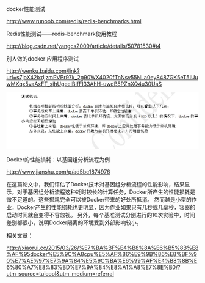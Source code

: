 docker性能测试

 http://www.runoob.com/redis/redis-benchmarks.html

Redis性能测试——redis-benchmark使用教程  

http://blog.csdn.net/yangcs2009/article/details/50781530#t4

别人做的docker 应用程序测试  

http://wenku.baidu.com/link?url=s7joX42ixdjzmPVPr97k_2g90WX4020fTnNsv55NLa0ey8487GK5eT5IUuwMXqx5vaAxFT_xjhUgeelBIfFI33AhH-uwdB5PZnXQ4u30UaS  

![网上找的docker测试结果](assets/docker测试结论.jpg) 

Docker的性能损耗：以基因组分析流程为例    

http://www.jianshu.com/p/ad5bc1874976  

在这篇论文中，我们评估了Docker技术对基因组分析流程的性能影响，结果显示，对于基因组分析流程这种耗时较长的计算任务，Docker所产生的性能损耗是微不足道的。这些损耗完全可以被Docker带来的好处所抵消。
然而越是小型的作业，Docker产生的性能损耗也更明显，因为作业如果只有几秒或几毫秒，容器的启动时间就会变得不容忽视。
另外，每个基准测试分别进行的10次实验中，时间差别都很小，说明Docker隔离的环境受到外部影响较小。  

相关文章：  

http://xiaorui.cc/2015/03/26/%E7%BA%BF%E4%B8%8A%E6%B5%8B%E8%AF%95docker%E5%9C%A8cpu%E5%AF%86%E9%9B%86%E8%BF%90%E7%AE%97%E7%9A%84%E5%9C%BA%E6%99%AF%E4%B8%8B%E6%80%A7%E8%83%BD%E7%9A%84%E8%A1%A8%E7%8E%B0/?utm_source=tuicool&utm_medium=referral
